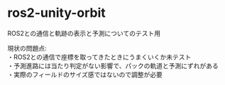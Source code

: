 # ros2-unity-orbit
ROS2との通信と軌跡の表示と予測についてのテスト用

現状の問題点:  
・ROS2との通信で座標を取ってきたときにうまくいくか未テスト  
・予測進路には当たり判定がない影響で、パックの軌道と予測にずれがある  
・実際のフィールドのサイズ感ではないので調整が必要  
